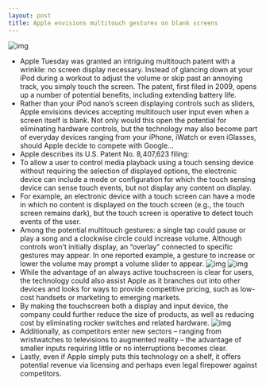 ```yaml
---
layout: post
title: Apple envisions multitouch gestures on blank screens
---
```

![img](http://media.idownloadblog.com/wp-content/uploads/2011/08/iPad-finger-touching-e1313459827308.jpeg)
* Apple Tuesday was granted an intriguing multitouch patent with a wrinkle: no screen display necessary. Instead of glancing down at your iPod during a workout to adjust the volume or skip past an annoying track, you simply touch the screen. The patent, first filed in 2009, opens up a number of potential benefits, including extending battery life.
* Rather than your iPod nano’s screen displaying controls such as sliders, Apple envisions devices accepting multitouch user input even when a screen itself is blank. Not only would this open the potential for eliminating hardware controls, but the technology may also become part of everyday devices ranging from your iPhone, iWatch or even iGlasses, should Apple decide to compete with Google…
* Apple describes its U.S. Patent No. 8,407,623 filing:
* To allow a user to control media playback using a touch sensing device without requiring the selection of displayed options, the electronic device can include a mode or configuration for which the touch sensing device can sense touch events, but not display any content on display.
* For example, an electronic device with a touch screen can have a mode in which no content is displayed on the touch screen (e.g., the touch screen remains dark), but the touch screen is operative to detect touch events of the user.
* Among the potential multitouch gestures: a single tap could pause or play a song and a clockwise circle could increase volume. Although controls won’t initially display, an “overlay” connected to specific gestures may appear. In one reported example, a gesture to increase or lower the volume may prompt a volume slider to appear.
![img](http://media.idownloadblog.com/wp-content/uploads/2013/03/Apple-patent-8407623-drawing-004.png)
![img](http://media.idownloadblog.com/wp-content/uploads/2013/03/Apple-patent-8407623-drawing-002.png)
* While the advantage of an always active touchscreen is clear for users, the technology could also assist Apple as it branches out into other devices and looks for ways to provide competitive pricing, such as low-cost handsets or marketing to emerging markets.
* By making the touchscreen both a display and input device, the company could further reduce the size of products, as well as reducing cost by eliminating rocker switches and related hardware.
![img](http://media.idownloadblog.com/wp-content/uploads/2013/03/Apple-patent-8407623-drawing-003.png)
* Additionally, as competitors enter new sectors – ranging from wristwatches to televisions to augmented reality – the advantage of smaller inputs requiring little or no interruptions becomes clear.
* Lastly, even if Apple simply puts this technology on a shelf, it offers potential revenue via licensing and perhaps even legal firepower against competitors.

